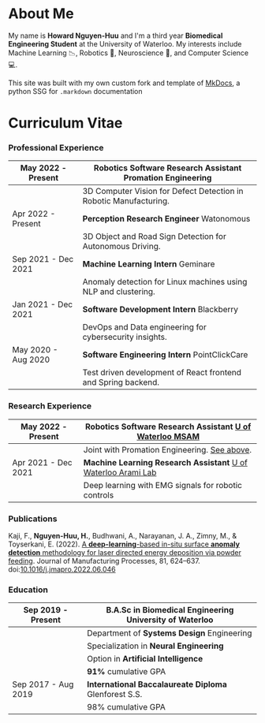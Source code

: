 # About Me
My name is __Howard Nguyen-Huu__ and I'm a third year __Biomedical Engineering Student__ at the University of Waterloo.
My interests include Machine Learning :chart_with_downwards_trend:, Robotics :robot:, Neuroscience :brain:, and Computer Science :computer:.

This site was built with my own custom fork and template of [MkDocs](https://github.com/mkdocs/mkdocs), a python SSG for ```.markdown``` documentation

# Curriculum Vitae
### Professional Experience
| May 2022 - Present  | __Robotics Software Research Assistant__ Promation Engineering            |
|          -          |                                         -                                 |
|                     | 3D Computer Vision for Defect Detection in Robotic Manufacturing.         |
| Apr 2022 - Present  | __Perception Research Engineer__         Watonomous                       |
|                     | 3D Object and Road Sign Detection for Autonomous Driving.                 |
| Sep 2021 - Dec 2021 | __Machine Learning Intern__              Geminare                         |
|                     | Anomaly detection for Linux machines using NLP and clustering.            |
| Jan 2021 - Dec 2021 | __Software Development Intern__          Blackberry                       |
|                     | DevOps and Data engineering for cybersecurity insights.                   |
| May 2020 - Aug 2020 | __Software Engineering Intern__          PointClickCare                   |
|                     | Test driven development of React frontend and Spring backend.             |

### Research Experience
| May 2022 - Present  | __Robotics Software Research Assistant__ [U of Waterloo MSAM](https://msam.uwaterloo.ca/)     |
|-                    |-                                                                                              |
|                     | Joint with Promation Engineering. [See above](#professional-experience).                      |
| Apr 2021 - Dec 2021 | __Machine Learning Research Assistant__  [U of Waterloo Arami Lab](https://www.aramilab.com/) |
|                     | Deep learning with EMG signals for robotic controls                                           |


### Publications
Kaji, F., __Nguyen-Huu, H.__, Budhwani, A., Narayanan, J. A., Zimny, M., & Toyserkani, E. (2022). [A __deep-learning__-based in-situ surface __anomaly detection__ methodology for laser directed energy deposition via powder feeding](https://www.sciencedirect.com/science/article/abs/pii/S1526612522004297). Journal of Manufacturing Processes, 81, 624–637. doi:[10.1016/j.jmapro.2022.06.046](https://doi.org/10.1016/j.jmapro.2022.06.046)


### Education
| Sep 2019 - Present  | __B.A.Sc in Biomedical Engineering__ University of Waterloo|
|          -          |                                     -                      |
|                     | Department of __Systems Design__ Engineering               |
|                     | Specialization in __Neural Engineering__                   |
|                     | Option in __Artificial Intelligence__                      |
|                     | __91%__ cumulative GPA                                     |
| Sep 2017 - Aug 2019 | __International Baccalaureate Diploma__ Glenforest S.S.    |
|                     | 98% cumulative GPA                                         |
